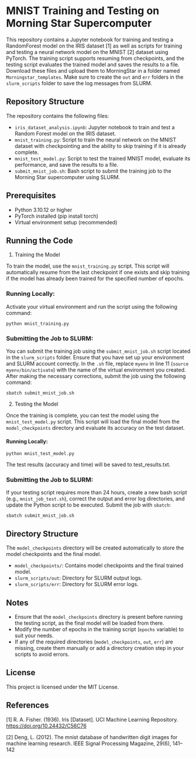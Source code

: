 # MNIST Training and Testing on Morning Star Supercomputer


This repository contains a Jupyter notebook for training and testing a RandomForest model on the IRIS dataset [1] as well as scripts for training and testing a neural network model on the MNIST [2] dataset using PyTorch. The training script supports resuming from checkpoints, and the testing script evaluates the trained model and saves the results to a file. Download these files and upload them to MorningStar in a folder named `Morningstar_templates`. Make sure to create the `out` and `err` folders in the `slurm_scripts` folder to save the log messages from SLURM.


## Repository Structure

The repository contains the following files:
- `iris_dataset_analysis.ipynb`: Jupyter notebook to train and test a Random Forest model on the IRIS dataset.
- `mnist_training.py`: Script to train the neural network on the MNIST dataset with checkpointing and the ability to skip training if it is already complete.
- `mnist_test_model.py`: Script to test the trained MNIST model, evaluate its performance, and save the results to a file.
- `submit_mnist_job.sh`: Bash script to submit the training job to the Morning Star supercomputer using SLURM.

## Prerequisites

- Python 3.10.12 or higher
- PyTorch installed (pip install torch)
- Virtual environment setup (recommended)

## Running the Code

1. Training the Model

To train the model, use the `mnist_training.py` script. This script will automatically resume from the last checkpoint if one exists and skip training if the model has already been trained for the specified number of epochs.

### Running Locally:

Activate your virtual environment and run the script using the following command:


```
python mnist_training.py
```

### Submitting the Job to SLURM:

You can submit the training job using the `submit_mnist_job.sh` script located in the `slurm_scripts` folder. Ensure that you have set up your environment and SLURM account correctly. In the `.sh` file, replace `myenv` in line 11 (`source myenv/bin/activate`) with the name of the virtual environment you created. After making the necessary corrections, submit the job using the following command:



```
sbatch submit_mnist_job.sh
```


2. Testing the Model

Once the training is complete, you can test the model using the `mnist_test_model.py` script. This script will load the final model from the `model_checkpoints` directory and evaluate its accuracy on the test dataset.


#### Running Locally:

```
python mnist_test_model.py
```

The test results (accuracy and time) will be saved to test_results.txt.

### Submitting the Job to SLURM:

If your testing script requires more than 24 hours, create a new bash script (e.g., `mnist_job_test.sh`), correct the output and error log directories, and update the Python script to be executed. Submit the job with `sbatch`:


```
sbatch submit_mnist_job.sh
```

## Directory Structure

The `model_checkpoints` directory will be created automatically to store the model checkpoints and the final model.

- `model_checkpoints/`: Contains model checkpoints and the final trained model.
- `slurm_scripts/out`: Directory for SLURM output logs.
- `slurm_scripts/err`: Directory for SLURM error logs.

## Notes

- Ensure that the `model_checkpoints` directory is present before running the testing script, as the final model will be loaded from there.
- Modify the number of epochs in the training script (`epochs` variable) to suit your needs.
- If any of the required directories (`model_checkpoints`, `out`, `err`) are missing, create them manually or add a directory creation step in your scripts to avoid errors.

## License

This project is licensed under the MIT License.

## References

[1] R. A. Fisher. (1936). Iris [Dataset]. UCI Machine Learning Repository. https://doi.org/10.24432/C56C76

[2] Deng, L. (2012). The mnist database of handwritten digit images for machine learning research. IEEE Signal Processing Magazine, 29(6), 141–142
